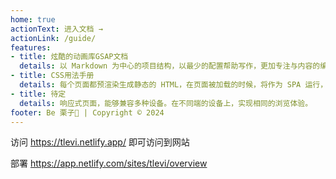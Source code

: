 ```yaml
---
home: true
actionText: 进入文档 →
actionLink: /guide/
features:
- title: 炫酷的动画库GSAP文档
  details: 以 Markdown 为中心的项目结构，以最少的配置帮助写作，更加专注与内容的编写。
- title: CSS用法手册
  details: 每个页面都预渲染生成静态的 HTML，在页面被加载的时候，将作为 SPA 运行，具有更好的性能和更快速的体验。
- title: 待定
  details: 响应式页面，能够兼容多种设备。在不同端的设备上，实现相同的浏览体验。
footer: Be 栗子🌰 | Copyright © 2024
---
```


访问 https://tlevi.netlify.app/ 即可访问到网站

部署 https://app.netlify.com/sites/tlevi/overview